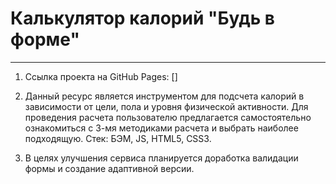 # Калькулятор калорий "Будь в форме"

---

1. Ссылка проекта на GitHub Pages: []

2. Данный ресурс является инструментом для подсчета калорий в зависимости от цели, пола и уровня физической активности. Для проведения расчета пользователю предлагается самостоятельно ознакомиться с 3-мя методиками расчета и выбрать наиболее подходящую. Стек: БЭМ, JS, HTML5, CSS3.

3. В целях улучшения сервиса планируется доработка валидации формы и создание адаптивной версии.
